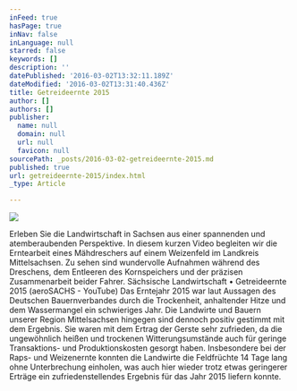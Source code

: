 ```yaml
---
inFeed: true
hasPage: true
inNav: false
inLanguage: null
starred: false
keywords: []
description: ''
datePublished: '2016-03-02T13:32:11.189Z'
dateModified: '2016-03-02T13:31:40.436Z'
title: Getreideernte 2015
author: []
authors: []
publisher:
  name: null
  domain: null
  url: null
  favicon: null
sourcePath: _posts/2016-03-02-getreideernte-2015.md
published: true
url: getreideernte-2015/index.html
_type: Article

---
```

![](https://the-grid-user-content.s3-us-west-2.amazonaws.com/4074b1a0-6118-43b9-9d81-bc38627c65e3.jpg)

Erleben Sie die Landwirtschaft in Sachsen aus einer spannenden und atemberaubenden Perspektive. In diesem kurzen Video begleiten wir die Erntearbeit eines Mähdreschers auf einem Weizenfeld im Landkreis Mittelsachsen. Zu sehen sind wundervolle Aufnahmen während des Dreschens, dem Entleeren des Kornspeichers und der präzisen Zusammenarbeit beider Fahrer.
Sächsische Landwirtschaft • Getreideernte 2015 (aeroSACHS - YouTube)
Das Erntejahr 2015 war laut Aussagen des Deutschen Bauernverbandes durch die Trockenheit, anhaltender Hitze und dem Wassermangel ein schwieriges Jahr. Die Landwirte und Bauern unserer Region Mittelsachsen hingegen sind dennoch positiv gestimmt mit dem Ergebnis. Sie waren mit dem Ertrag der Gerste sehr zufrieden, da die ungewöhnlich heißen und trockenen Witterungsumstände auch für geringe Transaktions- und Produktionskosten gesorgt haben. Insbesondere bei der Raps- und Weizenernte konnten die Landwirte die Feldfrüchte 14 Tage lang ohne Unterbrechung einholen, was auch hier wieder trotz etwas geringerer Erträge ein zufriedenstellendes Ergebnis für das Jahr 2015 liefern konnte.